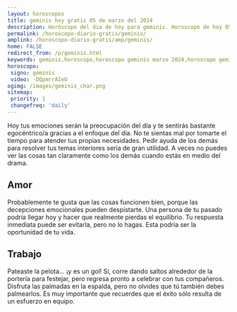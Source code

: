 ```yaml
---
layout: horoscopos
title: geminis hoy gratis 05 de marzo del 2024 
description: Horóscopo del dia de hoy para geminis. Horoscopo de hoy 05 de marzo del 2024. Las predicciones de amor, trabajo, vida personal gratis.
permalink: /horoscopo-diario-gratis/geminis/
amplink: /horoscopo-diario-gratis/amp/geminis/
home: FALSE
redirect_from: /p/geminis.html
keywords: geminis,horoscopo,horoscopo geminis marzo 2024,horoscopo geminis hoy,tarot geminis marzo 2024,horoscopo geminis,tarot geminis hoy,horoscopo de hoy,horoscopo diario,tarot del amor,horoscopo de hoy geminis,horoscopo diario del tarot, Horoscopo de hoy geminis 05 de marzo del 2024,horóscopo del día,signos zodiacales 2024, el horoscopo de hoy
horoscopo:
 signo: geminis
 video: -DQpmrrAIeU
ogimg: /images/geminis_char.png
sitemap:
 priority: 1
 changefreq: 'daily'
---
```



Hoy tus emociones serán la preocupación del día y te sentirás bastante egocéntrico/a gracias a el enfoque del día. No te sientas mal por tomarte el tiempo para atender tus propias necesidades. Pedir ayuda de los demás para resolver tus temas interiores sería de gran utilidad. A veces no puedes ver las cosas tan claramente como los demás cuando estás en medio del drama.

## Amor

Probablemente te gusta que las cosas funcionen bien, porque las decepciones emocionales pueden despistarte. Una persona de tu pasado podría llegar hoy y hacer que realmente pierdas el equilibrio. Tu respuesta inmediata puede ser evitarla, pero no lo hagas. Esta podría ser la oportunidad de tu vida.

## Trabajo

Pateaste la pelota... ¡y es un gol! Sí, corre dando saltos alrededor de la portería para festejar, pero regresa pronto a celebrar con tus compañeros. Disfruta las palmadas en la espalda, pero no olvides que tú también debes palmearlos. Es muy importante que recuerdes que el éxito sólo resulta de un esfuerzo en equipo.